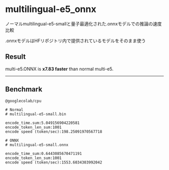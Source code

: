 # multilingual-e5_onnx

ノーマルmultilingual-e5-smallと量子最適化された.onnxモデルでの推論の速度比較

.onnxモデルはHFリポジトリ内で提供されているモデルをそのまま使う


## Result

multi-e5.ONNX is  **x7.83 faster** than normal multi-e5. 

---
## Benchmark 

```
@googlecolab/cpu

# Normal
# multilingual-e5-small.bin

encode_time.sum:5.049156904220581
encode_token_len_sum:1001
encode speed (token/sec):198.25091970567718

# ONNX
# multilingual-e5-small.onnx

encode_time_sum:0.6443085670471191
encode_token_len_sum:1001
encode speed (token/sec):1553.6034303992042
```
